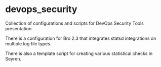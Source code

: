 # devops_security
Collection of configurations and scripts for DevOps Security Tools presentation

There is a configuration for Bro 2.3 that integrates statsd integrations on multiple log file types.

There is also a template script for creating various statistical checks in Seyren. 
